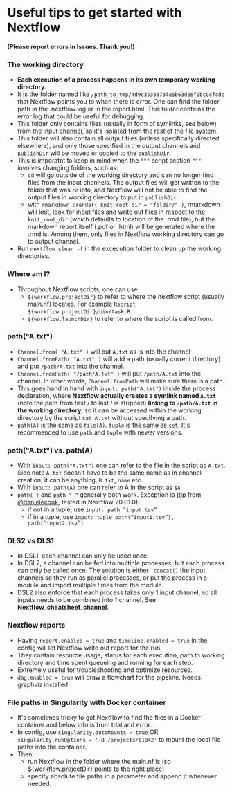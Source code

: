 # Useful tips to get started with Nextflow
**(Please report errors in Issues. Thank you!)**

### The working directory
- **Each execution of a process happens in its own temporary working directory.** 
- It is the folder named like `/path_to_tmp/4d9c3b333734a5b63d66f0bc0cfcdc` that Nextflow points you to when there is error. One can find the folder path in the .nextflow.log or in the report.html. This folder contains the error log that could be useful for debugging.
- This folder only contains files (usually in form of symlinks, see below) from the input channel, so it's isolated from the rest of the file system. 
- This folder will also contain all output files (unless specifically directed elsewhere), and only those specified in the output channels and `publishDir` will be moved or copied to the `publishDir`.
- This is imporatnt to keep in mind when the `"""` script section `"""` involves changing folders, such as:
    - `cd` will go outside of the working directory and can no longer find files from the input channels. The output files will get written to the folder that was `cd` into, and Nextflow will not be able to find the output files in working directory to put in `publishDir`. 
    - with `rmarkdown::render( knit_root_dir = "folder/" )`, rmarkdown will knit, look for input files and write out files in respect to the `knit_root_dir` (which defaults to location of the .rmd file), but the markdown report itself (.pdf or .html) will be generated where the .rmd is. Among them, only files in Nextflow working directory can go to output channel. 
- Run `nextflow clean -f` in the excecution folder to clean up the working directories.

### Where am I?
- Throughout Nextflow scripts, one can use 
  - `${workflow.projectDir}` to refer to where the nextflow script (usually main.nf) locates. For example `Rscript ${workflow.projectDir}/bin/task.R`. 
  - `${workflow.launchDir}` to refer to where the script is called from. 

### path("A.txt")
- `Channel.from( "A.txt" )` will put `A.txt` as is into the channel 
- `Channel.fromPath( "A.txt" )` will add a path (usually current directory) and put `/path/A.txt` into the channel. 
- `Channel.fromPath( "/path/A.txt" )` will put `/path/A.txt` into the channel. In other words, `Channel.fromPath` will make sure there is a path.
- This goes hand in hand with `input: path("A.txt")` inside the process declaration, where **Nextflow actually creates a symlink named `A.txt`** (note the path from first / to last / is stripped) **linking to `/path/A.txt` in the working directory**, so it can be accessed within the working directory by the script `cat A.txt` without specifying a path.
- `path(A)` is the same as `file(A)`. `tuple` is the same as `set`. It's recommended to use `path` and `tuple` with newer versions.

### path("A.txt") vs. path(A)
- With `input: path("A.txt")` one can refer to the file in the script as `A.txt`. Side note `A.txt` doesn't have to be the same name as in channel creation, it can be anything, `B.txt`, `name` etc. 
- With `input: path(A)` one can refer to A in the script as `$A`
- `path( )` and `path " "` generally both work. Exception is (tip from [@danielecook](https://github.com/danielecook), tested in Nextflow 20.01.0): 
  - if not in a tuple, use `input: path “input.tsv”` 
  - if in a tuple, use `input: tuple path(“input1.tsv”), path(“input2.tsv”)`

### DLS2 vs DLS1
- In DSL1, each channel can only be used once. 
- In DSL2, a channel can be fed into multiple processes, but each process can only be called once. The solution is either `.concat()` the input channels so they run as parallel processes, or put the process in a module and import multiple times from the module.
- DSL2 also enforce that each process takes only 1 input channel, so all inputs needs to be combined into 1 channel. See **Nextflow_cheatsheet_channel**.

### Nextflow reports
- Having `report.enabled = true` and `timeline.enabled = true` in the config will let Nextflow write out report for the run. 
- They contain resource usage, status for each execution, path to working directory and time spent queueing and running for each step. 
- Extremely useful for troubleshooting and optimize resources.
- `dag.enabled = true` will draw a flowchart for the pipeline. Needs graphviz installed.

### File paths in Singularity with Docker container
- It's sometimes tricky to get Nextflow to find the files in a Docker container and below info is from trial and error.
- In config, use `singularity.autoMounts = true` OR `singularity.runOptions = '-B /projects/b1042'` to mount the local file paths into the container.
- Then:
  - run Nextflow in the folder where the main.nf is (so ${workflow.projectDir} points to the right place) 
  - specify absolute file paths in a parameter and append it whenever needed. 
